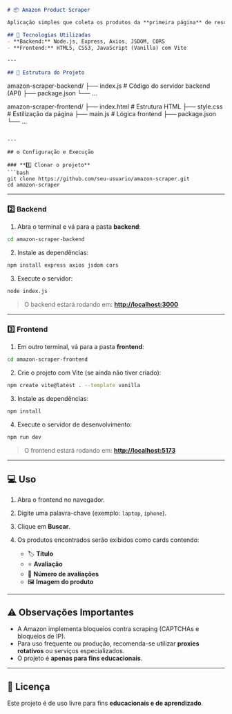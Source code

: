 
```markdown
# 📦 Amazon Product Scraper

Aplicação simples que coleta os produtos da **primeira página** de resultados da Amazon para uma palavra-chave informada pelo usuário.

## 🚀 Tecnologias Utilizadas
- **Backend:** Node.js, Express, Axios, JSDOM, CORS
- **Frontend:** HTML5, CSS3, JavaScript (Vanilla) com Vite

---

## 📂 Estrutura do Projeto
```

amazon-scraper-backend/
├── index.js          # Código do servidor backend (API)
├── package.json
└── ...

amazon-scraper-frontend/
├── index.html        # Estrutura HTML
├── style.css         # Estilização da página
├── main.js           # Lógica frontend
├── package.json
└── ...

````

---

## ⚙️ Configuração e Execução

### **1️⃣ Clonar o projeto**
```bash
git clone https://github.com/seu-usuario/amazon-scraper.git
cd amazon-scraper
````

---

### **2️⃣ Backend**

1. Abra o terminal e vá para a pasta **backend**:

```bash
cd amazon-scraper-backend
```

2. Instale as dependências:

```bash
npm install express axios jsdom cors
```

3. Execute o servidor:

```bash
node index.js
```

> O backend estará rodando em: **[http://localhost:3000](http://localhost:3000)**

---

### **3️⃣ Frontend**

1. Em outro terminal, vá para a pasta **frontend**:

```bash
cd amazon-scraper-frontend
```

2. Crie o projeto com Vite (se ainda não tiver criado):

```bash
npm create vite@latest . --template vanilla
```

3. Instale as dependências:

```bash
npm install
```

4. Execute o servidor de desenvolvimento:

```bash
npm run dev
```

> O frontend estará rodando em: **[http://localhost:5173](http://localhost:5173)**

---

## 💻 Uso

1. Abra o frontend no navegador.
2. Digite uma palavra-chave (exemplo: `laptop`, `iphone`).
3. Clique em **Buscar**.
4. Os produtos encontrados serão exibidos como cards contendo:

   * 🏷 **Título**
   * ⭐ **Avaliação**
   * 💬 **Número de avaliações**
   * 🖼 **Imagem do produto**

---

## ⚠️ Observações Importantes

* A Amazon implementa bloqueios contra scraping (CAPTCHAs e bloqueios de IP).
* Para uso frequente ou produção, recomenda-se utilizar **proxies rotativos** ou serviços especializados.
* O projeto é **apenas para fins educacionais**.

---

## 📄 Licença

Este projeto é de uso livre para fins **educacionais e de aprendizado**.

```
